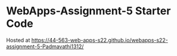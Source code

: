 # WebApps-Assignment-5 Starter Code

Hosted at https://44-563-web-apps-s22.github.io/webapps-s22-assignment-5-Padmavathi1312/
